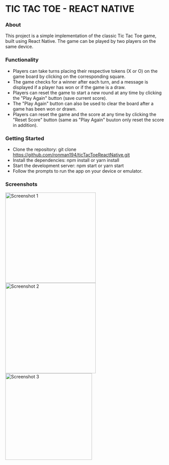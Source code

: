 # TIC TAC TOE - REACT NATIVE

### About 
 This project is a simple implementation of the classic Tic Tac Toe game, built using React Native. The game can be played by two players on the same device.
 
### Functionality 

- Players can take turns placing their respective tokens (X or O) on the game board by clicking on the corresponding square.
- The game checks for a winner after each turn, and a message is displayed if a player has won or if the game is a draw.
- Players can reset the game to start a new round at any time by clicking the "Play Again" button (save current score).
- The "Play Again" button can also be used to clear the board after a game has been won or drawn.
- Players can reset the game and the score at any time by clicking the "Reset Score" button (same as "Play Again" buuton only reset the score in addition).

### Getting Started

- Clone the repository: git clone https://github.com/ronman194/ticTacToeReactNative.git
- Install the dependencies: npm install or yarn install
- Start the development server: npm start or yarn start
- Follow the prompts to run the app on your device or emulator.

### Screenshots 
<img width="284" alt="Screenshot 1" src="https://user-images.githubusercontent.com/74553851/209937799-b1aa6fb8-cdb2-4e29-8f5e-97b7720ff7c0.png">
<img width="284" alt="Screenshot 2" src="https://user-images.githubusercontent.com/74553851/209937846-69ab0946-422f-4252-8f49-1f5a97af0ea9.png">
<img width="272" alt="Screenshot 3" src="https://user-images.githubusercontent.com/74553851/209937861-f71f95bf-506e-4e4d-b785-c6f8fc626025.png">


